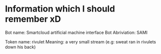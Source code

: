 # Information which I should remember xD

Bot name: Smartcloud artificial machine interface
Bot Abriviation: SAMI

Token name: rivulet
Meaning: a very small stream (e.g: sweat ran in rivulets down his back)
